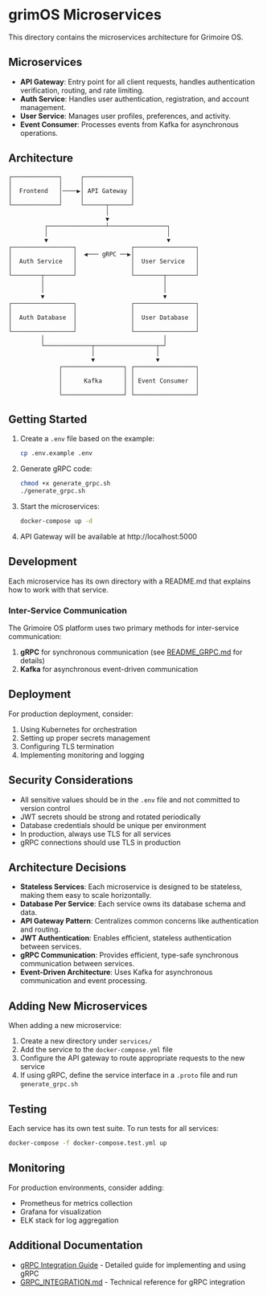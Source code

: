 # grimOS Microservices

This directory contains the microservices architecture for Grimoire OS.

## Microservices

* **API Gateway**: Entry point for all client requests, handles authentication verification, routing, and rate limiting.
* **Auth Service**: Handles user authentication, registration, and account management.
* **User Service**: Manages user profiles, preferences, and activity.
* **Event Consumer**: Processes events from Kafka for asynchronous operations.

## Architecture

```
┌─────────────┐     ┌─────────────┐
│             │     │             │
│  Frontend   │────▶│ API Gateway │
│             │     │             │
└─────────────┘     └──────┬──────┘
                           │
                           ▼
          ┌────────────────┴────────────────┐
          │                                 │
          ▼                                 ▼
┌─────────────────┐               ┌─────────────────┐
│                 │  ◀─── gRPC ──▶│                 │
│  Auth Service   │               │  User Service   │
│                 │               │                 │
└────────┬────────┘               └────────┬────────┘
         │                                 │
         │                                 │
         ▼                                 ▼
┌─────────────────┐               ┌─────────────────┐
│                 │               │                 │
│  Auth Database  │               │  User Database  │
│                 │               │                 │
└─────────────────┘               └─────────────────┘
         │                                 │
         └─────────────┬─────────────────┬─┘
                       │                 │
                       ▼                 ▼
              ┌─────────────────┐ ┌─────────────────┐
              │                 │ │                 │
              │      Kafka      │ │ Event Consumer  │
              │                 │ │                 │
              └─────────────────┘ └─────────────────┘
```

## Getting Started

1. Create a `.env` file based on the example:

   ```bash
   cp .env.example .env
   ```

2. Generate gRPC code:

   ```bash
   chmod +x generate_grpc.sh
   ./generate_grpc.sh
   ```

3. Start the microservices:

   ```bash
   docker-compose up -d
   ```

4. API Gateway will be available at http://localhost:5000

## Development

Each microservice has its own directory with a README.md that explains how to work with that service.

### Inter-Service Communication

The Grimoire OS platform uses two primary methods for inter-service communication:

1. **gRPC** for synchronous communication (see [README_GRPC.md](./README_GRPC.md) for details)
2. **Kafka** for asynchronous event-driven communication

## Deployment

For production deployment, consider:

1. Using Kubernetes for orchestration
2. Setting up proper secrets management
3. Configuring TLS termination
4. Implementing monitoring and logging

## Security Considerations

* All sensitive values should be in the `.env` file and not committed to version control
* JWT secrets should be strong and rotated periodically
* Database credentials should be unique per environment
* In production, always use TLS for all services
* gRPC connections should use TLS in production

## Architecture Decisions

* **Stateless Services**: Each microservice is designed to be stateless, making them easy to scale horizontally.
* **Database Per Service**: Each service owns its database schema and data.
* **API Gateway Pattern**: Centralizes common concerns like authentication and routing.
* **JWT Authentication**: Enables efficient, stateless authentication between services.
* **gRPC Communication**: Provides efficient, type-safe synchronous communication between services.
* **Event-Driven Architecture**: Uses Kafka for asynchronous communication and event processing.

## Adding New Microservices

When adding a new microservice:

1. Create a new directory under `services/`
2. Add the service to the `docker-compose.yml` file
3. Configure the API gateway to route appropriate requests to the new service
4. If using gRPC, define the service interface in a `.proto` file and run `generate_grpc.sh`

## Testing

Each service has its own test suite. To run tests for all services:

```bash
docker-compose -f docker-compose.test.yml up
```

## Monitoring

For production environments, consider adding:

* Prometheus for metrics collection
* Grafana for visualization
* ELK stack for log aggregation

## Additional Documentation

* [gRPC Integration Guide](./README_GRPC.md) - Detailed guide for implementing and using gRPC
* [GRPC_INTEGRATION.md](./GRPC_INTEGRATION.md) - Technical reference for gRPC integration
